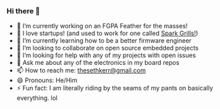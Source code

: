 ### Hi there 👋

- 🔭 I’m currently working on an FGPA Feather for the masses!
- 🏢 I love startups! (and used to work for one called [Spark Grills!](https://sparkgrills.com))
- 🌱 I’m currently learning how to be a better firmware engineer
- 👯 I’m looking to collaborate on open source embedded projects
- 🤔 I’m looking for help with any of my projects with open issues
- 💬 Ask me about any of the electronics in my board repos
- 📫 How to reach me: thesethkerr@gmail.com
- 😄 Pronouns: He/Him
- ⚡ Fun fact: I am literally riding by the seams of my pants on basically everything. lol

